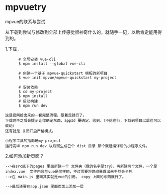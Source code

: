# mpvuetry
mpvue的联系与尝试

从下载到尝试与修改到全部上传感觉很神奇什么的。就随手一记，以后肯定能用得到的。

1.下载，

          # 全局安装 vue-cli
          $ npm install --global vue-cli

          # 创建一个基于 mpvue-quickstart 模板的新项目
          $ vue init mpvue/mpvue-quickstart my-project

          # 安装依赖
          $ cd my-project
          $ npm install
          # 启动构建
          $ npm run dev

    这是官网给出来的一套完整流程。跟着走就行了。
    下载完毕之后会提示让你确定东西，appId 要确定，给到。（不给也行，下载到项目以后也可以改动）
    还有就是 关闭开启严格模式。 

    小程序工具的指向是my-project  
    运行完毕 npm run dev 以后回生成已个 dist 目录 那个就是编译后的小程序文件。

2.如何添加新页面？  

    -->在src底下的pages 里面新建一个 文件夹（我的名字是try），再新建两个文件，一个是index.vue  文件内容与vue是同样的，不过需要将晚间暴露出来不然会卡死
    -->在 main.js 里面其实就是vue的引用。 copy 上面的东西就行了。

    -->最后还要在app.json 里面页面上添加一层
